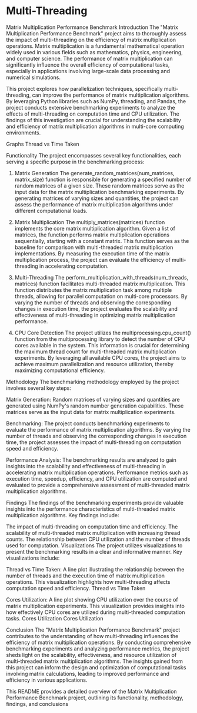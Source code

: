 # Multi-Threading

Matrix Multiplication Performance Benchmark
Introduction
The "Matrix Multiplication Performance Benchmark" project aims to thoroughly assess the impact of multi-threading on the efficiency of matrix multiplication operations. Matrix multiplication is a fundamental mathematical operation widely used in various fields such as mathematics, physics, engineering, and computer science. The performance of matrix multiplication can significantly influence the overall efficiency of computational tasks, especially in applications involving large-scale data processing and numerical simulations.

This project explores how parallelization techniques, specifically multi-threading, can improve the performance of matrix multiplication algorithms. By leveraging Python libraries such as NumPy, threading, and Pandas, the project conducts extensive benchmarking experiments to analyze the effects of multi-threading on computation time and CPU utilization. The findings of this investigation are crucial for understanding the scalability and efficiency of matrix multiplication algorithms in multi-core computing environments.

Graphs
Thread vs Time Taken

Functionality
The project encompasses several key functionalities, each serving a specific purpose in the benchmarking process:

1. Matrix Generation
The generate_random_matrices(num_matrices, matrix_size) function is responsible for generating a specified number of random matrices of a given size. These random matrices serve as the input data for the matrix multiplication benchmarking experiments. By generating matrices of varying sizes and quantities, the project can assess the performance of matrix multiplication algorithms under different computational loads.

2. Matrix Multiplication
The multiply_matrices(matrices) function implements the core matrix multiplication algorithm. Given a list of matrices, the function performs matrix multiplication operations sequentially, starting with a constant matrix. This function serves as the baseline for comparison with multi-threaded matrix multiplication implementations. By measuring the execution time of the matrix multiplication process, the project can evaluate the efficiency of multi-threading in accelerating computation.

3. Multi-Threading
The perform_multiplication_with_threads(num_threads, matrices) function facilitates multi-threaded matrix multiplication. This function distributes the matrix multiplication task among multiple threads, allowing for parallel computation on multi-core processors. By varying the number of threads and observing the corresponding changes in execution time, the project evaluates the scalability and effectiveness of multi-threading in optimizing matrix multiplication performance.

4. CPU Core Detection
The project utilizes the multiprocessing.cpu_count() function from the multiprocessing library to detect the number of CPU cores available in the system. This information is crucial for determining the maximum thread count for multi-threaded matrix multiplication experiments. By leveraging all available CPU cores, the project aims to achieve maximum parallelization and resource utilization, thereby maximizing computational efficiency.

Methodology
The benchmarking methodology employed by the project involves several key steps:

Matrix Generation: Random matrices of varying sizes and quantities are generated using NumPy's random number generation capabilities. These matrices serve as the input data for matrix multiplication experiments.

Benchmarking: The project conducts benchmarking experiments to evaluate the performance of matrix multiplication algorithms. By varying the number of threads and observing the corresponding changes in execution time, the project assesses the impact of multi-threading on computation speed and efficiency.

Performance Analysis: The benchmarking results are analyzed to gain insights into the scalability and effectiveness of multi-threading in accelerating matrix multiplication operations. Performance metrics such as execution time, speedup, efficiency, and CPU utilization are computed and evaluated to provide a comprehensive assessment of multi-threaded matrix multiplication algorithms.

Findings
The findings of the benchmarking experiments provide valuable insights into the performance characteristics of multi-threaded matrix multiplication algorithms. Key findings include:

The impact of multi-threading on computation time and efficiency.
The scalability of multi-threaded matrix multiplication with increasing thread counts.
The relationship between CPU utilization and the number of threads used for computation.
Visualizations
The project utilizes visualizations to present the benchmarking results in a clear and informative manner. Key visualizations include:

Thread vs Time Taken: A line plot illustrating the relationship between the number of threads and the execution time of matrix multiplication operations. This visualization highlights how multi-threading affects computation speed and efficiency. Thread vs Time Taken


Cores Utilization: A line plot showing CPU utilization over the course of matrix multiplication experiments. This visualization provides insights into how effectively CPU cores are utilized during multi-threaded computation tasks. Cores Utilization Cores Utilization

Conclusion
The "Matrix Multiplication Performance Benchmark" project contributes to the understanding of how multi-threading influences the efficiency of matrix multiplication operations. By conducting comprehensive benchmarking experiments and analyzing performance metrics, the project sheds light on the scalability, effectiveness, and resource utilization of multi-threaded matrix multiplication algorithms. The insights gained from this project can inform the design and optimization of computational tasks involving matrix calculations, leading to improved performance and efficiency in various applications.

This README provides a detailed overview of the Matrix Multiplication Performance Benchmark project, outlining its functionality, methodology, findings, and conclusions
